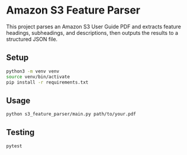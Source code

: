 # Amazon S3 Feature Parser

This project parses an Amazon S3 User Guide PDF and extracts feature headings, subheadings, and descriptions, then outputs the results to a structured JSON file.

## Setup

```bash
python3 -m venv venv
source venv/bin/activate
pip install -r requirements.txt
```

## Usage

```bash
python s3_feature_parser/main.py path/to/your.pdf
```

## Testing

```bash
pytest
```